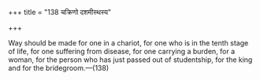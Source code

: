 +++
title = "138 चक्रिणो दशमीस्थस्य"

+++

Way should be made for one in a chariot, for one who is in the tenth stage of life, for one suffering from disease, for one carrying a burden, for a woman, for the person who has just passed out of studentship, for the king and for the bridegroom.—(138)
